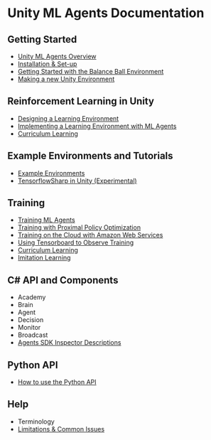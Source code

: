 # Unity ML Agents Documentation
 
## Getting Started
 * [Unity ML Agents Overview](Unity-Agents-Overview.md)
 * [Installation & Set-up](Installation.md)
 * [Getting Started with the Balance Ball Environment](Getting-Started-with-Balance-Ball.md)
 * [Making a new Unity Environment](Making-a-New-Unity-Environment.md)


## Reinforcement Learning in Unity
 * [Designing a Learning Environment](Reinforcement-Learning-in-Unity.md)
 * [Implementing a Learning Environment with ML Agents](Agents.md)
 * [Curriculum Learning](Curriculum-Training.md)


## Example Environments and Tutorials
 * [Example Environments](Example-Environments.md)
 * [TensorflowSharp in Unity (Experimental)](Using-TensorFlow-Sharp-in-Unity.md)
 
 
## Training
 * [Training ML Agents](Training-ML-Agents.md)
 * [Training with Proximal Policy Optimization](Training-with-PPO.md)
 * [Training on the Cloud with Amazon Web Services](Training-on-Amazon-Web-Service.md)
 * [Using Tensorboard to Observe Training](Using-Tensorboard.md)
 * [Curriculum Learning](Curriculum-Training.md)
 * [Imitation Learning](Imitation-Learning.md)
 
 
## C# API and Components
 * Academy
 * Brain
 * Agent
 * Decision
 * Monitor
 * Broadcast
 * [Agents SDK Inspector Descriptions](Agents-Editor-Interface.md)

 
## Python API
 * [How to use the Python API](Python-API.md)
 
 
## Help
 * Terminology 
 * [Limitations & Common Issues](Limitations-and-Common-Issues.md)
